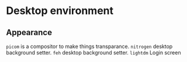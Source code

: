 # Desktop environment

## Appearance
`picom` is a compositor to make things transparance.
`nitrogen` desktop background setter.
`feh` desktop background setter.
`lightdm` Login screen
